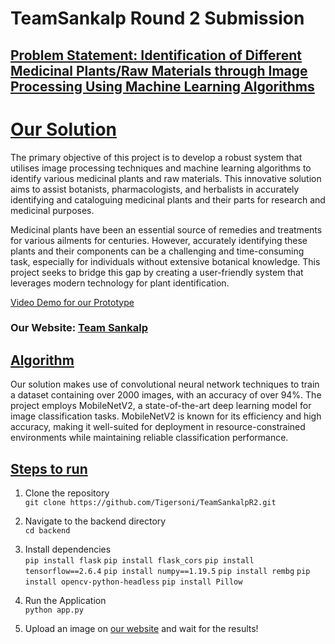 # TeamSankalp Round 2 Submission

## <ins>Problem Statement<ins>: Identification of Different Medicinal Plants/Raw Materials through Image Processing Using Machine Learning Algorithms

# <ins> Our Solution <ins>

The primary objective of this project is to develop a robust system that utilises image processing techniques and machine learning algorithms to identify various medicinal plants and raw materials. This innovative solution aims to assist botanists, pharmacologists, and herbalists in accurately identifying and cataloguing medicinal plants and their parts for research and medicinal purposes.

Medicinal plants have been an essential source of remedies and treatments for various ailments for centuries. However, accurately identifying these plants and their components can be a challenging and time-consuming task, especially for individuals without extensive botanical knowledge. This project seeks to bridge this gap by creating a user-friendly system that leverages modern technology for plant identification.

[Video Demo for our Prototype](https://drive.google.com/drive/folders/1DDe4nI7WiWMVeeoWSrEjhMCe4Kt0cOP5?usp=sharing)

### Our Website: [Team Sankalp]()

## <ins> Algorithm <ins>

Our solution makes use of convolutional neural network techniques to train a dataset containing over 2000 images, with an accuracy of over 94%. The project employs MobileNetV2, a state-of-the-art deep learning model for image classification tasks. MobileNetV2 is known for its efficiency and high accuracy, making it well-suited for deployment in resource-constrained environments while maintaining reliable classification performance.

## <ins> Steps to run <ins>

1. Clone the repository <br>
````git clone https://github.com/Tigersoni/TeamSankalpR2.git````

2. Navigate to the backend directory <br>
````cd backend````

4. Install dependencies <br>
```pip install flask```
```pip install flask_cors```
```pip install tensorflow==2.6.4```
```pip install numpy==1.19.5```
```pip install rembg```
```pip install opencv-python-headless```
```pip install Pillow```

5. Run the Application <br>
````python app.py````

6. Upload an image on [our website]() and wait for the results!

   





